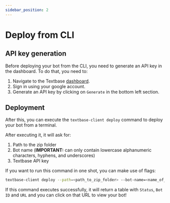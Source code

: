 ```yaml
---
sidebar_position: 2
---
```


# Deploy from CLI

## API key generation

Before deploying your bot from the CLI, you need to generate an API key in the dashboard. To do that, you need to:

1. Navigate to the Textbase [dashboard](https://textbase-dashboard-nextjs.vercel.app/).
2. Sign in using your google account.
3. Generate an API key by clicking on `Generate` in the bottom left section.

## Deployment

After this, you can execute the `textbase-client deploy` command to deploy your bot from a terminal.

After executing it, it will ask for:
1. Path to the zip folder
2. Bot name (**IMPORTANT:** can only contain lowercase alphanumeric characters, hyphens, and underscores)
3. Textbase API key

If you want to run this command in one shot, you can make use of flags:

```bash
textbase-client deploy --path=<path_to_zip_folder> --bot-name=<name_of_your_bot> --api_key=<api_key>
```

If this command executes successfully, it will return a table with `Status`, `Bot ID` and `URL` and you can click on that URL to view your bot!
